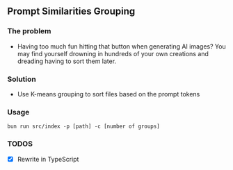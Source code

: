 ## Prompt Similarities Grouping

### The problem

- Having too much fun hitting that button when generating AI images? You may find yourself drowning in hundreds of your own creations and dreading having to sort them later.

### Solution

- Use K-means grouping to sort files based on the prompt tokens

### Usage

```
bun run src/index -p [path] -c [number of groups]
```

### TODOS

- [x] Rewrite in TypeScript
